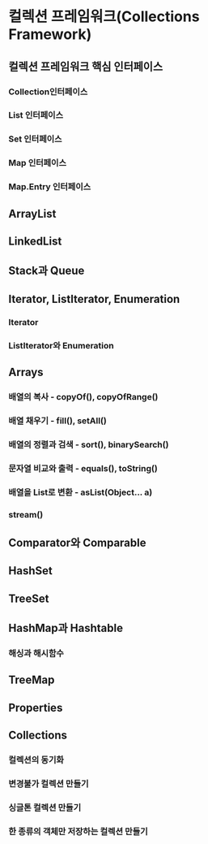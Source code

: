 # 컬렉션 프레임워크(Collections Framework)

## 컬렉션 프레임워크 핵심 인터페이스
### Collection인터페이스

### List 인터페이스

### Set 인터페이스


### Map 인터페이스

### Map.Entry 인터페이스

## ArrayList

## LinkedList

## Stack과 Queue


## Iterator, ListIterator, Enumeration

### Iterator
### ListIterator와 Enumeration

## Arrays

### 배열의 복사 - copyOf(), copyOfRange()

### 배열 채우기 - fill(), setAll()

### 배열의 정렬과 검색 - sort(), binarySearch()

### 문자열 비교와 출력 - equals(), toString()

### 배열을 List로 변환 - asList(Object... a)

### stream()


## Comparator와 Comparable

## HashSet

## TreeSet

## HashMap과 Hashtable

### 해싱과 해시함수

## TreeMap

## Properties

## Collections

### 컬렉션의 동기화

### 변경불가 컬렉션 만들기

### 싱글톤 컬렉션 만들기

### 한 종류의 객체만 저장하는 컬렉션 만들기 

